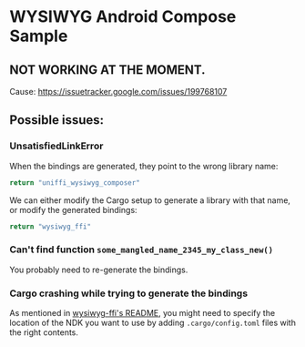 # WYSIWYG Android Compose Sample

## NOT WORKING AT THE MOMENT.

Cause: https://issuetracker.google.com/issues/199768107

## Possible issues:

### UnsatisfiedLinkError
When the bindings are generated, they point to the wrong library name:

```kotlin
return "uniffi_wysiwyg_composer"
```

We can either modify the Cargo setup to generate a library with that name, or modify the generated bindings:

```kotlin
return "wysiwyg_ffi"
```

### Can't find function `some_mangled_name_2345_my_class_new()`

You probably need to re-generate the bindings.

### Cargo crashing while trying to generate the bindings

As mentioned in [wysiwyg-ffi's README](../../bindings/wysiwyg-ffi/README.md), you might need to specify the location of the NDK you want to use by adding `.cargo/config.toml` files with the right contents. 
